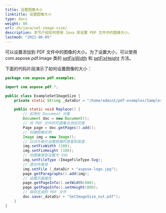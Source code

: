 ```yaml
---
title: 设置图像大小
linktitle: 设置图像大小
type: docs
weight: 80
url: zh/java/set-image-size/
description: 本节介绍如何使用 Java 库设置 PDF 文件中的图像大小。
lastmod: "2021-06-05"
---
```


可以设置添加到 PDF 文件中的图像的大小。为了设置大小，可以使用 com.aspose.pdf.Image 类的 [setFixWidth](https://reference.aspose.com/pdf/java/com.aspose.pdf/Image#setFixWidth-double-) 和 [setFixHeight](https://reference.aspose.com/pdf/java/com.aspose.pdf/Image#setFixHeight-double-) 方法。

下面的代码片段演示了如何设置图像的大小：

```java
package com.aspose.pdf.examples;

import com.aspose.pdf.*;

public class ExampleSetImageSize {
    private static String _dataDir = "/home/admin1/pdf-examples/Samples/";

    public static void Replace() {
        // 实例化 Document 对象
        Document doc = new Document();
        // 向 PDF 文件的页面集合添加页面
        Page page = doc.getPages().add();
        // 创建图像实例
        Image img = new Image();
        // 以点为单位设置图像的宽度和高度
        img.setFixWidth (100);
        img.setFixHeight (100);
        // 将图像类型设置为 SVG
        img.setFileType (ImageFileType.Svg);
        // 源文件路径
        img.setFile (_dataDir + "aspose-logo.jpg");
        page.getParagraphs().add(img);
        // 设置页面属性
        page.getPageInfo().setWidth(800);
        page.getPageInfo().setHeight(800);        
        // 保存生成的 PDF 文件
        doc.save(_dataDir + "SetImageSize_out.pdf");
    }
}
```
